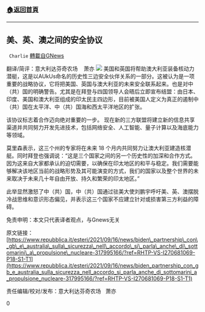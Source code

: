 ###  [:house:返回首頁](https://github.com/ourhimalayas/txt)
---


## 美、英、澳之间的安全协议
` Charlie` [轉載自GNews](https://gnews.org/zh-hans/1536272/)

翻译/简评：意大利达芬奇农场    萧亦
![](https://assets.gnews.org/wp-content/uploads/2021/09/09162.jpg)
美国和英国将帮助澳大利亚装备核动力潜艇，这是以AUkUs命名的历史性三边安全伙伴关系的一部分。这被认为是一项重要的战略协议，它将把美国、英国与澳大利亚的未来安全联系起来。也是对中（共）国的明确警告。尤其是在拜登与四国领导人会晤后立即宣布结盟：由日本、印度、美国和澳大利亚组成的印太民主四边形，目前被美国人定义为真正的遏制中（共）国在太平洋、中（共）国海和西太平洋地区的扩张。

该协议标志着合作迈向绝对重要的一步。 现在新的三方联盟将建立新的信息共享渠道并共同努力开发先进技术，包括网络安全、人工智能、量子计算以及海底能力等领域。

莫里森表示，这三个州的专家将在未来 18 个月内共同努力让澳大利亚建造核潜艇。同时拜登也强调说：“这是三个国家之间的另一个历史性的加深和合作方式。因为这来自大家都承认的迫切需要，以确保在印太地区的和平与稳定。我们需要能够解决该地区当前的战略形势及其可能演变的方式，我们的国家以及整个世界的未来取决于未来几十年自由开放、持久和繁荣的印太地区。”

此举显然激怒了中（共）国，中（共）国通过驻美大使刘鹏宇呼吁美、英、澳摆脱冷战思维和意识形态偏见，并表示这三个国家不应建立针对或损害第三方利益的障碍。

免责申明：本文只代表译者观点，与Gnews无关

原文链接：[https://www.repubblica.it/esteri/2021/09/16/news/biden\_partnership\_con\_gb\_e\_australia\_sulla\_sicurezza\_nell\_accordo\_si\_parla\_anche\_di\_sottomarini\_a\_propulsione\_nucleare-317995166/?ref=RHTP-VS-I270681069-P18-S1-T1](https://www.repubblica.it/esteri/2021/09/16/news/biden_partnership_con_gb_e_australia_sulla_sicurezza_nell_accordo_si_parla_anche_di_sottomarini_a_propulsione_nucleare-317995166/?ref=RHTP-VS-I270681069-P18-S1-T1)

责任编辑/校对/发布：意大利达芬奇农场   萧亦

0
